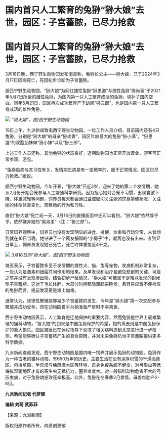 # 国内首只人工繁育的兔狲“狲大娘”去世，园区：子宫蓄脓，已尽力抢救

# 国内首只人工繁育的兔狲“狲大娘”去世，园区：子宫蓄脓，已尽力抢救

3月18日晚，西宁野生动物园发布消息称，兔狲长公主——狲大娘，已于2024年3月17日因病死亡，死因初步诊断为子宫蓄脓。

据西宁野生动物园，“狲大娘”为网红雄性兔狲“狲思邈”与雌性兔狲“狲尚香”于2021年5月7日所诞的雌性兔狲，为国内第一只人工繁育成活的兔狲，填补了国内空白。同年5月21日，园区再次成功繁育产下幼崽“狲三郎”，也是国内第一只人工繁育成活的雄性兔狲。

![](https://inews.gtimg.com/om_bt/OE9nxGSlMzMAA0xPsLWhS160ihYM38r9WbV7UZMh_yrPcAA/1000)
_“狲大娘”。图/西宁野生动物园_

19日上午，九派新闻致电西宁野生动物园，一位工作人员介绍，目前园内还有4只兔狲，分别是“狲大娘”的母亲“狲尚香”，园区年龄最大的兔狲“狲小满”，“狲思邈”的双胞胎妹妹“狲小妹”以及“狲三郎”。

上述工作人员还称，其他兔狲的状态良好，近期动物园也正常开放营业，游客可正常参观、游览。

“兔狲患病与其习性有关，发情期生病是有一定概率的，属于正常情况，园区已尽力抢救。”她说。

据西宁野生动物园，今年开春，“狲大娘”已近3岁，迎来了她的第二个发情期，她从2月份开始合笼参与人工繁殖科学研究。因为担心她对合笼不习惯，出现食欲下降、体重减轻等问题，饲养员每天都会通过监控密切关注她的饮食排便状况，关注她的体型体重变化，观察她的行为和习性。

直到“狲大娘”死亡前一天，3月16日的直播画面中还可以看到，“狲大娘”依然胖乎乎，依然嫌弃她的“臭弟弟”（注：“狲三郎”）。

日常饲养观察中，饲养员也没有发现明显的进食、排便、体重和行动异常，未曾想到就在16日当晚，她钻进了一个网友捐赠的“小房子”中，就再也没有出来。直到17日早上，饲养员发现她已死亡，死亡时体重接近4千克。

![](https://inews.gtimg.com/om_bt/O5MpyzOFs71VHYFMvqQnQ8Iu3T5G_ZwXzJs1HLPx10SO4AA/1000)
_3月16日的“狲大娘”。图/西宁野生动物园_

兽医表示，子宫蓄脓多见于发情期的雌性犬、猫、兔等宠物，发病机制非常复杂，一般认为是激素和细菌共同作用的结果。及早发现和治疗是避免悲剧的关键，可是之前并没有发现渗出物，结合初步尸检情况，“狲大娘”可能属于是难以发现的封闭型子宫蓄脓。这对于毛长体胖、大部分时间都隐藏起来睡觉，且容易应激不便检查的兔狲而言，提前发现更是难上加难。

通常认为，规律性繁殖能够减少子宫蓄脓的发生，今年是“狲大娘”第一次交配参与繁殖并成功受孕，却在动物园着手为她准备产房时不幸离世。

西宁野生动物园表示，人工繁育是迁地保护的重要内容，然而兔狲是世界上最难繁殖的猫科动物，“狲大娘”的到来是中国兔狲保护的希望，她的离去则是中国兔狲保护的重大损失。园区兽医已在远程指导下获取了相关病料送到北京进行进一步检测，希望能够确认子宫蓄脓产生的具体原因，并对未来兔狲防治子宫蓄脓提供更多科学数据。

九派新闻查阅发现，西宁野生动物园是国内唯一饲养并展示兔狲的动物园。兔狲作为一种古老的猫科动物，有650万年的历史，主要生活在没有深厚积雪的干燥高原区，包括草原、半荒漠与稀疏灌木区等环境，自身免疫系统不健全，对弓形虫等低海拔湿润地区才有的寄生虫无抵抗力，圈养难度大。对一般猫科动物危害不大的弓形虫病，对于兔狲幼崽致死率极高。此外，兔狲在冬春季2月发情，母兽每胎产2-8只。

**九派新闻记者 代梦颖**

**编辑 刘萌 武菲菲**

【来源：九派新闻】

版权归原作者所有，向原创致敬

